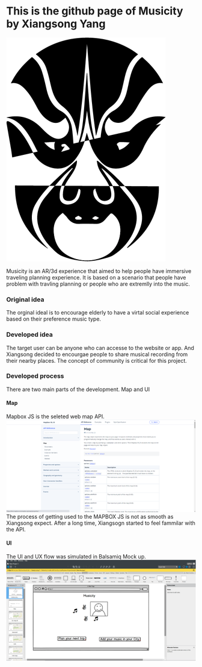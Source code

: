 # This is the github page of Musicity by Xiangsong Yang
![alt text](https://raw.githubusercontent.com/xiangsong-yang/Musicity/master/musicity.png)

Musicity is an AR/3d experience that aimed to help people have immersive traveling planning experience. It is based on a scenario that people have problem with travling planning or people who are extremlly into the music.
### Original idea
The orginal ideal is to encourage elderly to have a virtal social experience based on their preference music type.  

### Developed idea
The target user can be anyone who can accesse to the website or app. And Xiangsong decided to encourgae people to share musical recording from their nearby places. The concept of community is critical for this project.

### Developed process
There are two main parts of the development. Map and UI

#### Map
Mapbox JS is the seleted web map API.
![alt text](https://raw.githubusercontent.com/xiangsong-yang/Musicity/master/html/mapbox.png)
The process of getting used to the MAPBOX JS is not as smooth as Xiangsong expect.
After a long time, Xiangsogn started to feel fammilar with the API.

#### UI
The UI and UX flow was simulated in Balsamiq Mock up.
![alt text](https://raw.githubusercontent.com/xiangsong-yang/Musicity/master/html/balsmic.png)

